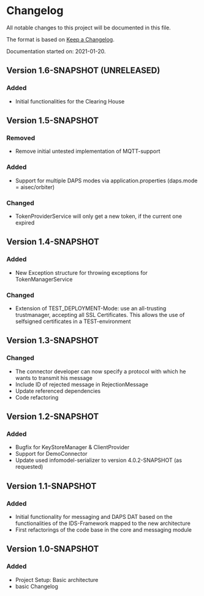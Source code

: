 # Changelog
All notable changes to this project will be documented in this file.

The format is based on [Keep a Changelog](https://keepachangelog.com/en/1.0.0/).

Documentation started on: 2021-01-20.

## Version 1.6-SNAPSHOT (UNRELEASED)
### Added
- Initial functionalities for the Clearing House

## Version 1.5-SNAPSHOT
### Removed
- Remove initial untested implementation of MQTT-support
### Added
- Support for multiple DAPS modes via application.properties (daps.mode = aisec/orbiter)
### Changed
- TokenProviderService will only get a new token, if the current one expired

## Version 1.4-SNAPSHOT
### Added
- New Exception structure for throwing exceptions for TokenManagerService
### Changed
- Extension of TEST_DEPLOYMENT-Mode: use an all-trusting trustmanager, accepting all SSL Certificates. This allows the use of selfsigned certificates in a TEST-environment

## Version 1.3-SNAPSHOT
### Changed
- The connector developer can now specify a protocol with which he wants to transmit his message
- Include ID of rejected message in RejectionMessage
- Update referenced dependencies
- Code refactoring

## Version 1.2-SNAPSHOT
### Added
- Bugfix for KeyStoreManager & ClientProvider
- Support for DemoConnector
- Update used infomodel-serializer to version 4.0.2-SNAPSHOT (as requested)

## Version 1.1-SNAPSHOT
### Added
- Initial functionality for messaging and DAPS DAT based on the functionalities of the IDS-Framework mapped to the new architecture
- First refactorings of the code base in the core and messaging module

## Version 1.0-SNAPSHOT
### Added
- Project Setup: Basic architecture
- basic Changelog
